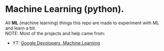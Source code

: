 # Machine Learning (python).
All **ML** (machine learning) things this repo are made to experiment with ML and learn a bit.  
NOTE: Most of the projects and help came from:
- YT: [Google Devolopers, Machine Learning](https://www.youtube.com/watch?v=cKxRvEZd3Mw&list=PLOU2XLYxmsIIuiBfYad6rFYQU_jL2ryal)
